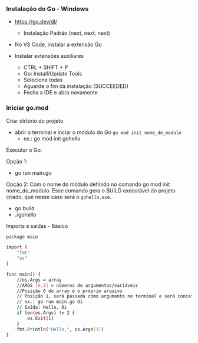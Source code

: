 ### Instalação do Go - Windows
- https://go.dev/dl/
    - Instalação Padrão (next, next, next)

- No VS Code, instalar a extensão Go
- Instalar extensões auxiliares
    - CTRL + SHIFT + P
    - Go: Install/Update Tools
    - Selecione todas
    - Aguarde o fim da instalação (SUCCEEDED)
    - Fecha a IDE e abra novamente

### Iniciar go.mod 

Criar dirtório do projeto
- abrir o terminal e inciar o módulo do Go `go mod init nome_do_modulo`
  - ex.: go mod init gohello

Executar o Go:

Opção 1:
 - go run main.go

Opção 2:
Com o nome do módulo definido no comando go mod init nome_do_modulo. Esse comando gera o BUILD executável do projeto criado, que nesse caso será o `gohello.exe`.

- go build
- ./gohello

Imports e saídas - Básico

```bash
package main

import (
	"fmt"
	"os"
)

func main() {
	//os.Args = array
	//ARGS [0,1] = números de argumentos/variáveis
	//Posição 0 do array é o próprio arquivo
	// Posição 1, será passada como argumento no terminal e será concatenada
	// ex.: go run main.go Oi
	// Saída: Hello, Oi
	if len(os.Args) != 2 {
		os.Exit(1)
	}
	fmt.Println("Hello,", os.Args[1])
}
```


